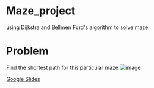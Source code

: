 # Maze_project
using Dijkstra and Bellmen Ford's algorithm to solve maze

# Problem 
Find the shortest path for this particular maze
![image](https://user-images.githubusercontent.com/16860451/113660288-9968c200-9658-11eb-9959-af8cc284dc2f.png)

[Google Slides](https://docs.google.com/presentation/d/1aHP8UFHpzuGwrWjyrvLR5L2JUFFbMb0MHKnM2XY9yBA/edit?usp=sharing)
